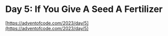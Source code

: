 # Day 5: If You Give A Seed A Fertilizer

[https://adventofcode.com/2023/day/5](https://adventofcode.com/2023/day/5)